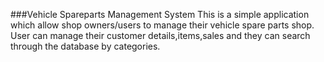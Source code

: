 ###Vehicle Spareparts Management System
This is a simple application which allow shop owners/users to manage their vehicle spare parts shop. User can manage their customer details,items,sales and they can search through the database by categories.